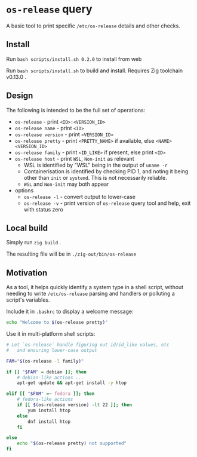 # `os-release` query

A basic tool to print specific `/etc/os-release` details and other checks.

## Install

Run `bash scripts/install.sh 0.2.0` to install from web

Run `bash scripts/install.sh` to build and install. Requires Zig toolchain v0.13.0 .

## Design

The following is intended to be the full set of operations:

* `os-release` - print `<ID>:<VERSION_ID>`
* `os-release name` - print `<ID>`
* `os-release version` - print `<VERSION_ID>`
* `os-release pretty` - print `<PRETTY_NAME>` if available, else `<NAME> <VERSION_ID>`
* `os-release family` - print `<ID_LIKE>` if present, else print `<ID>`
* `os-release host` - print `WSL`, `Non-init` as relevant
    * WSL is identified by "WSL" being in the output of `uname -r`
    * Containerisation is identified by checking PID 1, and noting it being other than `init` or `systemd`. This is not necessarily reliable.
    * `WSL` and `Non-init` may both appear
* options
    * `os-release -l` - convert output to lower-case
    * `os-release -v` - print version of `os-release` query tool and help, exit with status zero

## Local build

Simply run `zig build` .

The resulting file will be in `./zig-out/bin/os-release`

## Motivation

As a tool, it helps quickly identify a system type in a shell script, without needing to write `/etc/os-release` parsing and handlers or polluting a script's variables.

Include it in `.bashrc` to display a welcome message:

```sh
echo "Welcome to $(os-release pretty)"
```

Use it in multi-platform shell scripts:

```sh
# Let `os-release` handle figuring out id/id_like values, etc
#   and ensuring lower-case output

FAM="$(os-release -l family)"

if [[ "$FAM" = debian ]]; then
    # debian-like actions ...
    apt-get update && apt-get install -y htop

elif [[ "$FAM" =~ fedora ]]; then
    # fedora-like actions
    if [[ $(os-release version) -lt 22 ]]; then
        yum install htop
    else
        dnf install htop
    fi

else
    echo "$(os-release pretty) not supported"
fi
```

